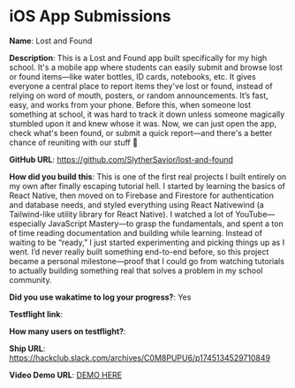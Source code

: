 # iOS App Submissions

**Name**: Lost and Found 

**Description**: This is a Lost and Found app built specifically for my high school. It's a mobile app where students can easily submit and browse lost or found items—like water bottles, ID cards, notebooks, etc. It gives everyone a central place to report items they've lost or found, instead of relying on word of mouth, posters, or random announcements. It’s fast, easy, and works from your phone. Before this, when someone lost something at school, it was hard to track it down unless someone magically stumbled upon it and knew whose it was. Now, we can just open the app, check what's been found, or submit a quick report—and there's a better chance of reuniting with our stuff 🙌

**GitHub URL**: https://github.com/SlytherSavior/lost-and-found

**How did you build this**: This is one of the first real projects I built entirely on my own after finally escaping tutorial hell. I started by learning the basics of React Native, then moved on to Firebase and Firestore for authentication and database needs, and styled everything using React Nativewind (a Tailwind-like utility library for React Native). I watched a lot of YouTube—especially JavaScript Mastery—to grasp the fundamentals, and spent a ton of time reading documentation and building while learning. Instead of waiting to be “ready,” I just started experimenting and picking things up as I went. I’d never really built something end-to-end before, so this project became a personal milestone—proof that I could go from watching tutorials to actually building something real that solves a problem in my school community.

**Did you use wakatime to log your progress?**: Yes 

**Testflight link**:

**How many users on testflight?**:

**Ship URL**: https://hackclub.slack.com/archives/C0M8PUPU6/p1745134529710849

**Video Demo URL**: [DEMO HERE](https://www.youtube.com/watch?v=gVitHRlD35I)
